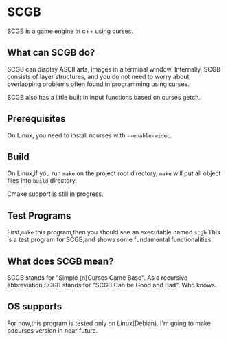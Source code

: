 # SCGB
SCGB is a game engine in c++ using curses.

## What can SCGB do?
SCGB can display ASCII arts, images in a terminal window.
Internally, SCGB consists of layer structures,
and you do not need to worry about overlapping problems
often found in programming using curses.

SCGB also has a little built in input functions based on curses getch.

## Prerequisites
On Linux, you need to install ncurses with `--enable-widec`.

## Build
On Linux,if you run `make` on the project root directory,
`make` will put all object files into `build` directory.

Cmake support is still in progress.

## Test Programs
First,`make` this program,then you should see an executable
named `scgb`.This is a test program for SCGB,and shows
some fundamental functionalities.

## What does SCGB mean?
SCGB stands for "Simple (n)Curses Game Base".
As a recursive abbreviation,SCGB stands for
"SCGB Can be Good and Bad". Who knows.

## OS supports
For now,this program is tested only on Linux(Debian).
I'm going to make pdcurses version in near future.
